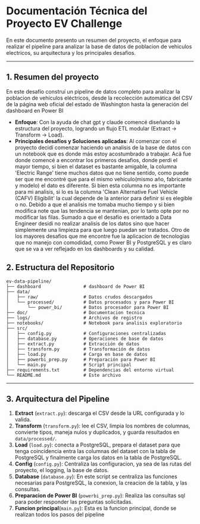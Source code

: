 # Documentación Técnica del Proyecto EV Challenge

En este documento presento un resumen del proyecto, el enfoque para realizar el pipeline para analizar la base de datos de poblacion de vehiculos electricos, su arquitectura y los principales desafios.

---

## 1. Resumen del proyecto

En este desafío construí un pipeline de datos completo para analizar la poblacion de vehículos eléctricos, desde la recolección automática del CSV de la página web oficial del estado de Washington hasta la generación del dashboard en Power BI

* **Enfoque**: Con la ayuda de chat gpt y claude comencé diseñando la estructura del proyecto, logrando un flujo ETL modular (Extract → Transform → Load).
* **Principales desafíos y Soluciones aplicadas**: Al comenzar con el proyecto decidí comenzar haciendo un analisis de la base de datos con un notebook que es donde más estoy acostumbrado a trabajar. Acá fue donde comencé a encontrar los primeros desafios, donde perdi el mayor tiempo, si bien el dataset es bastante amigable, la columna 'Electric Range' tiene muchos datos que no tiene sentido, como puede ser que me encontré que para el mismo vehículo(mismo año, fabricante y modelo) el dato es diferente. Si bien esta columna no es importante para mi analisis, si lo es la columna 'Clean Alternative Fuel Vehicle (CAFV) Eligibilit' la cual depende de la anterior para definir si es elegible o no. Debido a que el analisis me tomaba mucho tiempo y si bien modifica note que las tendencia se mantenian, por lo tanto opte por no modificar las filas. Sumado a que el desafio es orientado a Data Engineer desidi no realizar analisis de los datos sino que hacer simplemente una limpieza para que luego puedan ser tratados.
Otro de los mayores desafios que me encontre fue la aplicacion de tecnologias que no manejo con comodidad, como Power BI y PostgreSQL y es claro que se va a ver reflejado en los dashboards y su calidad.


## 2. Estructura del Repositorio

```text
ev-data-pipeline/
├── dashboard                # dashboard de Power BI
├── data/
│   ├── raw/                 # Datos crudos descargados
│   └── processed/           # Datos procesados y para Power BI
│       └── power_bi/        # Datos procesador para Power BI
├── doc/                     # Documentacion tecnica
├── logs/                    # Archivos de registro
├── notebooks/               # Notebook para analisis exploratorio
├── src/
│   ├── config.py            # Configuraciones centralizadas
│   ├── database.py          # Operaciones de base de datos
│   ├── extract.py           # Extracción de datos
│   ├── transform.py         # Transformación de datos
│   ├── load.py              # Carga en base de datos
│   ├── powerbi_prep.py      # Preparación para Power BI
│   └── main.py              # Script principal
├── requirements.txt         # Dependencias del entorno virtual
└── README.md                # Este archivo
```

---

## 3. Arquitectura del Pipeline

1. **Extract** (`extract.py`): descarga el CSV desde la URL configurada y lo valida.
2. **Transform** (`transform.py`): lee el CSV, limpia los nombres de columnas, convierte tipos, maneja nulos y duplicados, y guarda resultados en `data/processed/`.
3. **Load** (`load.py`): conecta a PostgreSQL, prepara el dataset para que tenga coincidencia entra las columnas del dataset con la tabla de PostgreSQL y finalmente carga los datos en la tabla de PostgreSQL.
4. **Config** (`config.py`): Centraliza las configuracion, ya sea de las rutas del proyecto, el logging, la base de datos.
5. **Database** (`database.py`): En este script se centraliza las funciones necesarias para PostgreSQL, la conexion, la creacion de la tabla, y las consultas.
6. **Preparacion de Power BI** (`powerbi_prep.py`): Realiza las consultas sql para poder responder las preguntas solicitadas.
7. **Funcion principal**(`main.py`): Esta es la funcion principal, donde se realizan todos los pasos del pipeline



